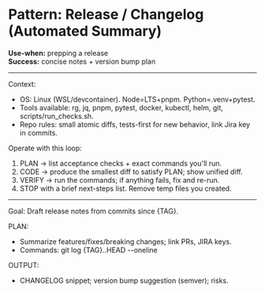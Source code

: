 # Pattern: Release / Changelog (Automated Summary)

**Use-when:** prepping a release  
**Success:** concise notes + version bump plan

---

Context:
- OS: Linux (WSL/devcontainer). Node=LTS+pnpm. Python=.venv+pytest.
- Tools available: rg, jq, pnpm, pytest, docker, kubectl, helm, git, scripts/run_checks.sh.
- Repo rules: small atomic diffs, tests-first for new behavior, link Jira key in commits.

Operate with this loop:
1) PLAN → list acceptance checks + exact commands you'll run.
2) CODE → produce the smallest diff to satisfy PLAN; show unified diff.
3) VERIFY → run the commands; if anything fails, fix and re-run.
4) STOP with a brief next-steps list. Remove temp files you created.

---

Goal: Draft release notes from commits since {TAG}.

PLAN:
- Summarize features/fixes/breaking changes; link PRs, JIRA keys.
- Commands: git log {TAG}..HEAD --oneline

OUTPUT:
- CHANGELOG snippet; version bump suggestion (semver); risks.
